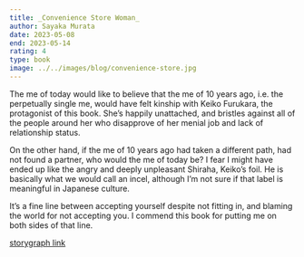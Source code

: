 ```yaml
---
title: _Convenience Store Woman_
author: Sayaka Murata
date: 2023-05-08
end: 2023-05-14
rating: 4
type: book
image: ../../images/blog/convenience-store.jpg
---
```


The me of today would like to believe that the me of 10 years ago, i.e. the perpetually single me, would have felt kinship with Keiko Furukara, the protagonist of this book. She’s happily unattached, and bristles against all of the people around her who disapprove of her menial job and lack of relationship status.

On the other hand, if the me of 10 years ago had taken a different path, had not found a partner, who would the me of today be? I fear I might have ended up like the angry and deeply unpleasant Shiraha, Keiko’s foil. He is basically what we would call an incel, although I’m not sure if that label is meaningful in Japanese culture.

It’s a fine line between accepting yourself despite not fitting in, and blaming the world for not accepting you. I commend this book for putting me on both sides of that line.

[storygraph link][1]

[1]:	https://app.thestorygraph.com/books/9a4fbf48-0682-4142-9b51-3784a7f47246